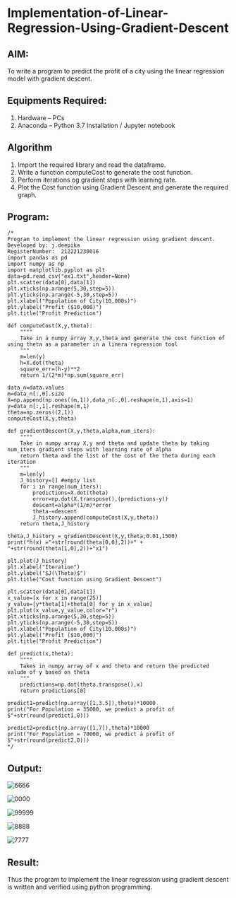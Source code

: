 # Implementation-of-Linear-Regression-Using-Gradient-Descent

## AIM:
To write a program to predict the profit of a city using the linear regression model with gradient descent.

## Equipments Required:
1. Hardware – PCs
2. Anaconda – Python 3.7 Installation / Jupyter notebook

## Algorithm
1. Import the required library and read the dataframe.
2. Write a function computeCost to generate the cost function.
3. Perform iterations og gradient steps with learning rate.
4. Plot the Cost function using Gradient Descent and generate the required graph.

## Program:
```
/*
Program to implement the linear regression using gradient descent.
Developed by: j.deepika
RegisterNumber:  212221230016
import pandas as pd
import numpy as np
import matplotlib.pyplot as plt
data=pd.read_csv("ex1.txt",header=None)
plt.scatter(data[0],data[1])
plt.xticks(np.arange(5,30,step=5))
plt.yticks(np.arange(-5,30,step=5))
plt.xlabel("Population of City(10,000s)")
plt.ylabel("Profit ($10,000)")
plt.title("Profit Prediction")

def computeCost(X,y,theta):
    """"
    Take in a numpy array X,y,theta and generate the cost function of using theta as a parameter in a linera regression tool   
    """
    m=len(y) 
    h=X.dot(theta) 
    square_err=(h-y)**2
    return 1/(2*m)*np.sum(square_err) 

data_n=data.values
m=data_n[:,0].size
X=np.append(np.ones((m,1)),data_n[:,0].reshape(m,1),axis=1)
y=data_n[:,1].reshape(m,1)
theta=np.zeros((2,1))
computeCost(X,y,theta) 

def gradientDescent(X,y,theta,alpha,num_iters):
    """"
    Take in numpy array X,y and theta and update theta by taking num_iters gradient steps with learning rate of alpha 
    return theta and the list of the cost of the theta during each iteration
    """
    m=len(y)
    J_history=[] #empty list
    for i in range(num_iters):
        predictions=X.dot(theta)
        error=np.dot(X.transpose(),(predictions-y))
        descent=alpha*(1/m)*error
        theta-=descent
        J_history.append(computeCost(X,y,theta))
    return theta,J_history

theta,J_history = gradientDescent(X,y,theta,0.01,1500)
print("h(x) ="+str(round(theta[0,0],2))+" + "+str(round(theta[1,0],2))+"x1")

plt.plot(J_history)
plt.xlabel("Iteration")
plt.ylabel("$J(\Theta)$")
plt.title("Cost function using Gradient Descent")

plt.scatter(data[0],data[1])
x_value=[x for x in range(25)]
y_value=[y*theta[1]+theta[0] for y in x_value]
plt.plot(x_value,y_value,color="r")
plt.xticks(np.arange(5,30,step=5))
plt.yticks(np.arange(-5,30,step=5))
plt.xlabel("Population of City(10,000s)")
plt.ylabel("Profit ($10,000)")
plt.title("Profit Prediction")

def predict(x,theta):
    """"
    Takes in numpy array of x and theta and return the predicted valude of y based on theta
    """
    predictions=np.dot(theta.transpose(),x)
    return predictions[0]

predict1=predict(np.array([1,3.5]),theta)*10000
print("For Population = 35000, we predict a profit of $"+str(round(predict1,0)))

predict2=predict(np.array([1,7]),theta)*10000
print("For Population = 70000, we predict a profit of $"+str(round(predict2,0)))
*/
```

## Output:


![6666](https://user-images.githubusercontent.com/94747031/193342362-8c2bc825-5f6c-49cc-b58f-a2cacc4b3782.png)


![0000](https://user-images.githubusercontent.com/94747031/193342367-20be0b59-2813-4d7b-a5e1-83b8dbf8e6d1.png)


![99999](https://user-images.githubusercontent.com/94747031/193342369-faff7d40-aea9-45a4-90d8-cd677adb57c5.png)


![8888](https://user-images.githubusercontent.com/94747031/193342370-e2e9d9fd-1b2e-4a92-8821-6b4714fad6bc.png)


![7777](https://user-images.githubusercontent.com/94747031/193342373-d6296f86-5c1b-4d23-819b-a367784628a0.png)


## Result:
Thus the program to implement the linear regression using gradient descent is written and verified using python programming.
